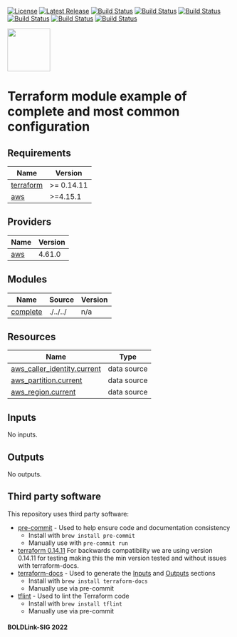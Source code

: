 [![License](https://img.shields.io/badge/License-Apache-blue.svg)](https://github.com/boldlink/terraform-aws-ecr-registry/blob/main/LICENSE)
[![Latest Release](https://img.shields.io/github/release/boldlink/terraform-aws-ecr-registry.svg)](https://github.com/boldlink/terraform-aws-ecr-registry/releases/latest)
[![Build Status](https://github.com/boldlink/terraform-aws-ecr-registry/actions/workflows/update.yaml/badge.svg)](https://github.com/boldlink/terraform-aws-ecr-registry/actions)
[![Build Status](https://github.com/boldlink/terraform-aws-ecr-registry/actions/workflows/release.yaml/badge.svg)](https://github.com/boldlink/terraform-aws-ecr-registry/actions)
[![Build Status](https://github.com/boldlink/terraform-aws-ecr-registry/actions/workflows/pre-commit.yaml/badge.svg)](https://github.com/boldlink/terraform-aws-ecr-registry/actions)
[![Build Status](https://github.com/boldlink/terraform-aws-ecr-registry/actions/workflows/pr-labeler.yaml/badge.svg)](https://github.com/boldlink/terraform-aws-ecr-registry/actions)
[![Build Status](https://github.com/boldlink/terraform-aws-ecr-registry/actions/workflows/checkov.yaml/badge.svg)](https://github.com/boldlink/terraform-aws-ecr-registry/actions)
[![Build Status](https://github.com/boldlink/terraform-aws-ecr-registry/actions/workflows/auto-badge.yaml/badge.svg)](https://github.com/boldlink/terraform-aws-ecr-registry/actions)

[<img src="https://avatars.githubusercontent.com/u/25388280?s=200&v=4" width="96"/>](https://boldlink.io)

# Terraform  module example of complete and most common configuration


<!-- BEGINNING OF PRE-COMMIT-TERRAFORM DOCS HOOK -->
## Requirements

| Name | Version |
|------|---------|
| <a name="requirement_terraform"></a> [terraform](#requirement\_terraform) | >= 0.14.11 |
| <a name="requirement_aws"></a> [aws](#requirement\_aws) | >=4.15.1 |

## Providers

| Name | Version |
|------|---------|
| <a name="provider_aws"></a> [aws](#provider\_aws) | 4.61.0 |

## Modules

| Name | Source | Version |
|------|--------|---------|
| <a name="module_complete"></a> [complete](#module\_complete) | ./../../ | n/a |

## Resources

| Name | Type |
|------|------|
| [aws_caller_identity.current](https://registry.terraform.io/providers/hashicorp/aws/latest/docs/data-sources/caller_identity) | data source |
| [aws_partition.current](https://registry.terraform.io/providers/hashicorp/aws/latest/docs/data-sources/partition) | data source |
| [aws_region.current](https://registry.terraform.io/providers/hashicorp/aws/latest/docs/data-sources/region) | data source |

## Inputs

No inputs.

## Outputs

No outputs.
<!-- END OF PRE-COMMIT-TERRAFORM DOCS HOOK -->

## Third party software
This repository uses third party software:
* [pre-commit](https://pre-commit.com/) - Used to help ensure code and documentation consistency
  * Install with `brew install pre-commit`
  * Manually use with `pre-commit run`
* [terraform 0.14.11](https://releases.hashicorp.com/terraform/0.14.11/) For backwards compatibility we are using version 0.14.11 for testing making this the min version tested and without issues with terraform-docs.
* [terraform-docs](https://github.com/segmentio/terraform-docs) - Used to generate the [Inputs](#Inputs) and [Outputs](#Outputs) sections
  * Install with `brew install terraform-docs`
  * Manually use via pre-commit
* [tflint](https://github.com/terraform-linters/tflint) - Used to lint the Terraform code
  * Install with `brew install tflint`
  * Manually use via pre-commit

#### BOLDLink-SIG 2022
